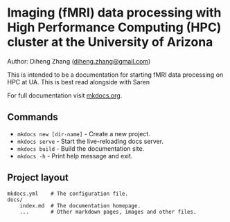 # Imaging (fMRI) data processing with High Performance Computing (HPC) cluster at the University of Arizona

Author: Diheng Zhang (diheng.zhang@gmail.com)

This is intended to be a documentation for starting fMRI data processing on HPC at UA. This is best read alongside with Saren

For full documentation visit [mkdocs.org](https://www.mkdocs.org).

## Commands

* `mkdocs new [dir-name]` - Create a new project.
* `mkdocs serve` - Start the live-reloading docs server.
* `mkdocs build` - Build the documentation site.
* `mkdocs -h` - Print help message and exit.

## Project layout

    mkdocs.yml    # The configuration file.
    docs/
        index.md  # The documentation homepage.
        ...       # Other markdown pages, images and other files.
